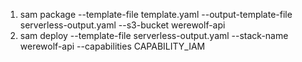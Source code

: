
1. sam package      --template-file template.yaml      --output-template-file serverless-output.yaml      --s3-bucket werewolf-api
2. sam deploy      --template-file serverless-output.yaml      --stack-name werewolf-api --capabilities CAPABILITY_IAM